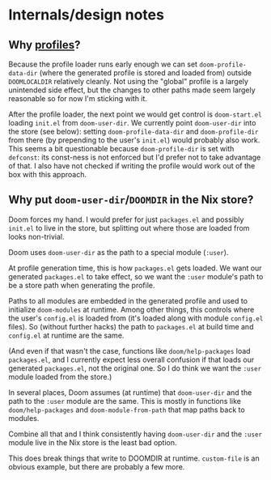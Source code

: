 # Internals/design notes

## Why [profiles](https://github.com/doomemacs/doomemacs/tree/master/profiles)?

Because the profile loader runs early enough we can set `doom-profile-data-dir`
(where the generated profile is stored and loaded from) outside `DOOMLOCALDIR`
relatively cleanly. Not using the "global" profile is a largely unintended side
effect, but the changes to other paths made seem largely reasonable so for now
I'm sticking with it.

After the profile loader, the next point we would get control is `doom-start.el`
loading `init.el` from `doom-user-dir`. We currently point `doom-user-dir` into
the store (see below): setting `doom-profile-data-dir` and `doom-profile-dir`
from there (by prepending to the user's `init.el`) would probably also work.
This seems a bit questionable because `doom-profile-dir` is set with `defconst`:
its const-ness is not enforced but I'd prefer not to take advantage of that. I
also have not checked if writing the profile would work out of the box with this
approach.

## Why put `doom-user-dir`/`DOOMDIR` in the Nix store?

Doom forces my hand. I would prefer for just `packages.el` and possibly
`init.el` to live in the store, but splitting out where those are loaded from
looks non-trivial.

Doom uses `doom-user-dir` as the path to a special module (`:user`).

At profile generation time, this is how `packages.el` gets loaded. We want our
generated `packages.el` to take effect, so we want the `:user` module's path to
be a store path when generating the profile.

Paths to all modules are embedded in the generated profile and used to
initialize `doom-modules` at runtime. Among other things, this controls where
the user's `config.el` is loaded from (it's loaded along with module `config.el`
files). So (without further hacks) the path to `packages.el` at build time and
`config.el` at runtime are the same.

(And even if that wasn't the case, functions like `doom/help-packages` load
`packages.el`, and I currently expect less overall confusion if that loads our
generated `packages.el`, not the original one. So I do think we want the `:user`
module loaded from the store.)

In several places, Doom assumes (at runtime) that `doom-user-dir` and the path
to the `:user` module are the same. This is mostly in functions like
`doom/help-packages` and `doom-module-from-path` that map paths back to modules.

Combine all that and I think consistently having `doom-user-dir` and the `:user`
module live in the Nix store is the least bad option.

This does break things that write to DOOMDIR at runtime. `custom-file` is an
obvious example, but there are probably a few more.
